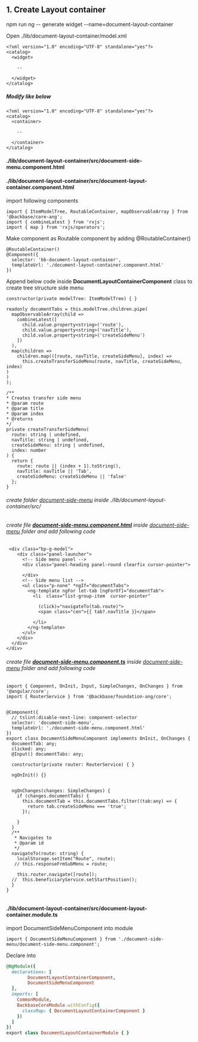 ## 1. Create Layout container

npm run ng -- generate widget --name=document-layout-container

Open ./lib/document-layout-container/model.xml
```
<?xml version="1.0" encoding="UTF-8" standalone="yes"?>
<catalog>
  <widget>
    
    --
    
  </widget>
</catalog>
```

##### Modify like below 
```
<?xml version="1.0" encoding="UTF-8" standalone="yes"?>
<catalog>
  <container>
    
    --
    
  </container>
</catalog>
```
#### ./lib/document-layout-container/src/document-side-menu.component.html

#### ./lib/document-layout-container/src/document-layout-container.component.html

import following components
````
import { ItemModelTree, RoutableContainer, mapObservableArray } from '@backbase/core-ang';
import { combineLatest } from 'rxjs';
import { map } from 'rxjs/operators';
````
Make component as Routable component by adding @RoutableContainer()
````
@RoutableContainer()
@Component({
  selector: 'bb-document-layout-container',
  templateUrl: './document-layout-container.component.html'
})
````
Append below code inside <b>DocumentLayoutContainerComponent</b> class to create tree structure side menu

````
constructor(private modelTree: ItemModelTree) { }

readonly documentTabs = this.modelTree.children.pipe(
  mapObservableArray(child =>
    combineLatest([
      child.value.property<string>('route'),
      child.value.property<string>('navTitle'),
      child.value.property<string>('createSideMenu')
    ])
  ),
  map(children =>
    children.map(([route, navTitle, createSideMenu], index) =>
      this.createTransferSideMenu(route, navTitle, createSideMenu, index)
)
)
);

/**
* Creates transfer side menu
* @param route
* @param title
* @param index
* @returns
*/
private createTransferSideMenu(
  route: string | undefined,
  navTitle: string | undefined,
  createSideMenu: string | undefined,
  index: number
) {
  return {
    route: route || (index + 1).toString(),
    navTitle: navTitle || 'Tab',
    createSideMenu: createSideMenu || 'false'
  };
}
````
###### create folder <u>document-side-menu</u> inside ./lib/document-layout-container/src/
###### create file <u><b>document-side-menu.component.html</b></u> inside <u>document-side-menu</u> folder and add following code
````
 <div class="bp-g-model">
    <div class="panel-launcher">
      <!-- Side menu panel -->
      <div class="panel-heading panel-round clearfix cursor-pointer">

      </div>
      <!-- Side menu list -->
      <ul class="p-none" *ngIf="documentTabs">
        <ng-template ngFor let-tab [ngForOf]="documentTab">
          <li  class="list-group-item  cursor-pointer"

            (click)="navigateTo(tab.route)">
            <span class="cen">{{ tab?.navTitle }}</span>

          </li>
        </ng-template>
      </ul>
    </div>
  </div>
</div>

````
###### create file <u><b>document-side-menu.component.ts</b></u> inside <u>document-side-menu</u> folder and add following code
````  
import { Component, OnInit, Input, SimpleChanges, OnChanges } from '@angular/core';
import { RouterService } from '@backbase/foundation-ang/core';


@Component({
  // tslint:disable-next-line: component-selector
  selector: 'document-side-menu',
  templateUrl: './document-side-menu.component.html'
})
export class DocumentSideMenuComponent implements OnInit, OnChanges {
  documentTab: any;
  clicked: any;
  @Input() documentTabs: any;

  constructor(private router: RouterService) { }

  ngOnInit() {}


  ngOnChanges(changes: SimpleChanges) {
    if (changes.documentTabs) {
      this.documentTab = this.documentTabs.filter((tab:any) => {
        return tab.createSideMenu === 'true';
      });

    }
  }
  /**
   * Navigates to
   * @param id
   */
  navigateTo(route: string) {
    localStorage.setItem("Route", route);
   // this.responseFrmSubMenu = route;

    this.router.navigate([route]);
  //  this.beneficiaryService.setStartPosition();
  }
}
                    
````
#### ./lib/document-layout-container/src/document-layout-container.module.ts
import DocumentSideMenuComponent into module
````
import { DocumentSideMenuComponent } from './document-side-menu/document-side-menu.component';
````
Declare into 
```ruby
@NgModule({
  declarations: [
        DocumentLayoutContainerComponent,
        DocumentSideMenuComponent
  ],
  imports: [
    CommonModule,
    BackbaseCoreModule.withConfig({
      classMap: { DocumentLayoutContainerComponent }
    })
  ]
})
export class DocumentLayoutContainerModule { }
```
